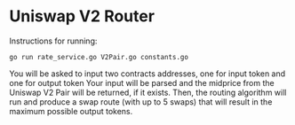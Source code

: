 # Uniswap V2 Router

Instructions for running:
```
go run rate_service.go V2Pair.go constants.go
```
You will be asked to input two contracts addresses, one for input token and one for output token
Your input will be parsed and the midprice from the Uniswap V2 Pair will be returned, if it exists. Then, the routing algorithm will run and produce a swap route (with up to 5 swaps) that will result in the maximum possible output tokens.
